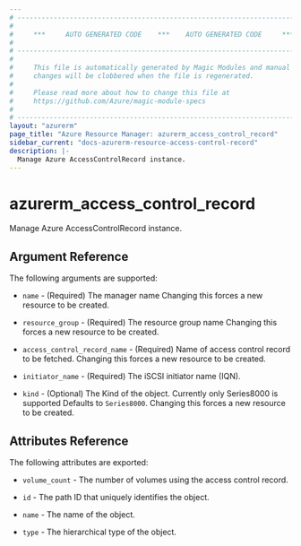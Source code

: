 ```yaml
---
# ----------------------------------------------------------------------------
#
#     ***     AUTO GENERATED CODE    ***    AUTO GENERATED CODE     ***
#
# ----------------------------------------------------------------------------
#
#     This file is automatically generated by Magic Modules and manual
#     changes will be clobbered when the file is regenerated.
#
#     Please read more about how to change this file at
#     https://github.com/Azure/magic-module-specs
#
# ----------------------------------------------------------------------------
layout: "azurerm"
page_title: "Azure Resource Manager: azurerm_access_control_record"
sidebar_current: "docs-azurerm-resource-access-control-record"
description: |-
  Manage Azure AccessControlRecord instance.
---
```


# azurerm_access_control_record

Manage Azure AccessControlRecord instance.


## Argument Reference

The following arguments are supported:

* `name` - (Required) The manager name Changing this forces a new resource to be created.

* `resource_group` - (Required) The resource group name Changing this forces a new resource to be created.

* `access_control_record_name` - (Required) Name of access control record to be fetched. Changing this forces a new resource to be created.

* `initiator_name` - (Required) The iSCSI initiator name (IQN).

* `kind` - (Optional) The Kind of the object. Currently only Series8000 is supported Defaults to `Series8000`. Changing this forces a new resource to be created.

## Attributes Reference

The following attributes are exported:

* `volume_count` - The number of volumes using the access control record.

* `id` - The path ID that uniquely identifies the object.

* `name` - The name of the object.

* `type` - The hierarchical type of the object.
